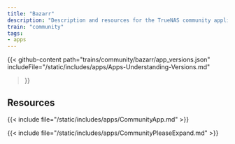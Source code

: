 ```yaml
---
title: "Bazarr"
description: "Description and resources for the TrueNAS community application called Bazarr."
train: "community"
tags:
- apps
---
```


{{< github-content 
    path="trains/community/bazarr/app_versions.json"
	includeFile="/static/includes/apps/Apps-Understanding-Versions.md"
>}}

## Resources

{{< include file="/static/includes/apps/CommunityApp.md" >}}

{{< include file="/static/includes/apps/CommunityPleaseExpand.md" >}}

<!--
<div class="docs-sections">

{{< doc-card title="<appname> Deployments" link="/resources/"
descr="How to deploy and configure the <appname> app." >}}

</div>
-->
